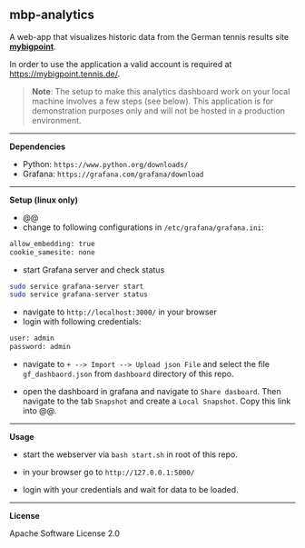 ## mbp-analytics
A web-app that visualizes historic data from the German tennis results
site [**mybigpoint**](https://mybigpoint.tennis.de/).

In order to use the application a valid account is required at https://mybigpoint.tennis.de/.

> **Note**: The setup to make this analytics dashboard work on your local machine involves a few steps (see below). This application is for demonstration purposes only and will not be hosted in a production environment.

---
**Dependencies**
- Python: `https://www.python.org/downloads/`
- Grafana: `https://grafana.com/grafana/download`

---
**Setup (linux only)**

- @@
- change to following configurations in `/etc/grafana/grafana.ini`:
```bash
allow_embedding: true
cookie_samesite: none
```
- start Grafana server and check status
```bash
sudo service grafana-server start
sudo service grafana-server status
```
- navigate to `http://localhost:3000/` in your browser
- login with following credentials:
```bash
user: admin
password: admin
```
- navigate to `+ --> Import --> Upload json File` and select the file `gf_dashbaord.json` from `dashboard` directory of this repo.

- open the dashboard in grafana and navigate to `Share dasboard`. Then navigate to the tab `Snapshot` and create a `Local Snapshot`. Copy this link into @@.



---
**Usage**

- start the webserver via `bash start.sh` in root of this repo.

- in your browser go to `http://127.0.0.1:5000/`

- login with your credentials and wait for data to be loaded.


---
**License**

Apache Software License 2.0
